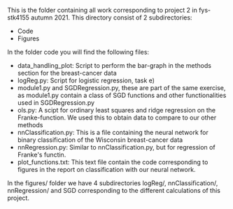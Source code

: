 This is the folder containing all work corresponding to project 2 in fys-stk4155 autumn 2021.
This directory consist of 2 subdirectories:
  - Code
  - Figures

In the folder code you will find the following files:
  - data_handling_plot: Script to perform the bar-graph in the methods section for the breast-cancer data
  - logReg.py: Script for logistic regression, task e)
  - module1.py and SGDRegression.py, these are part of the same exercise, as module1.py contain a class of SGD functions and other functionalities used in SGDRegression.py
  - ols.py: A scipt for ordinary least squares and ridge regression on the Franke-function. We used this to obtain data to compare to our other methods
  - nnClassification.py: This is a file containing the neural network for binary classification of the Wisconsin breast-cancer data
  - nnRegression.py: Similar to nnClassification.py, but for regression of Franke's functin.
  - plot_functions.txt: This text file contain the code corresponding to figures in the report on classification with our neural network. 

In the figures/ folder we have 4 subdirectories logReg/, nnClassification/, nnRegression/ and SGD corresponding to the different calculations of this project.


